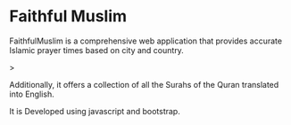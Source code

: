 # Faithful Muslim
<p>FaithfulMuslim is a comprehensive web application that provides accurate Islamic prayer times based on city and country.</p>> 
<p>Additionally, it offers a collection of all the Surahs of the Quran translated into English.</p>
<p>It is Developed using javascript and bootstrap.</p>
